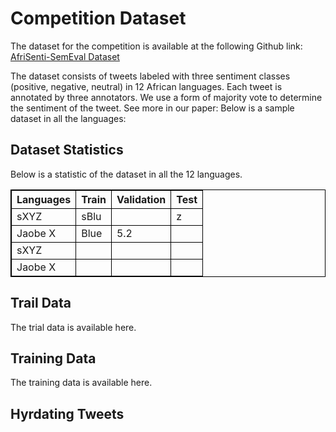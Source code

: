 # Competition Dataset

The dataset for the competition is available at the following Github link: [AfriSenti-SemEval Dataset](https://github.com/afrisenti-semeval/afrisent-semeval-dataset)


The dataset consists of tweets labeled with three sentiment classes (positive, negative, neutral) in 12 African languages. Each tweet is annotated by three annotators. We use a form of majority vote to determine the sentiment of the tweet. See more in our paper: Below is a sample dataset in all the languages:



## Dataset Statistics

Below is a statistic of the dataset in all the 12 languages.

|Languages| Train| Validation| Test  |
|------ |-----   |----- |-----|
| sXYZ   |sBlu| |    z|
| Jaobe X|Blue|5.2  |     |
| sXYZ   || |     |
| Jaobe X||  |     |




## Trail Data

The trial data is available here. 


## Training Data

The training data is available here. 


## Hyrdating Tweets


<style>
table {
    border-collapse: collapse;
}
table, th, td {
   border: 1px solid black;
}
blockquote {
    border-left: solid blue;
	padding-left: 10px;
}
</style>
